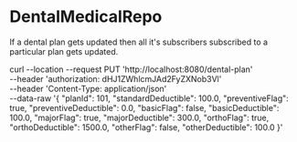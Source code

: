 # DentalMedicalRepo
If a dental plan gets updated then all it's subscribers subscribed to a particular plan gets updated.


curl --location --request PUT 'http://localhost:8080/dental-plan' \
--header 'authorization: dHJ1ZWhlcmJAd2FyZXNob3Vl' \
--header 'Content-Type: application/json' \
--data-raw '{
  "planId": 101,
  "standardDeductible": 100.0,
  "preventiveFlag": true,
  "preventiveDeductible": 0.0,
  "basicFlag": false,
  "basicDeductible": 100.0,
  "majorFlag": true,
  "majorDeductible": 300.0,
  "orthoFlag": true,
  "orthoDeductible": 1500.0,
  "otherFlag": false,
  "otherDeductible": 100.0
}'


